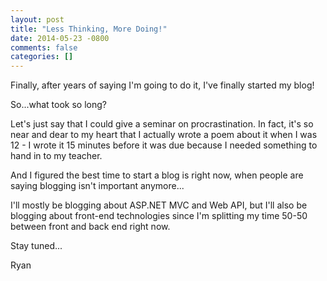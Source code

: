```yaml
---
layout: post
title: "Less Thinking, More Doing!"
date: 2014-05-23 -0800
comments: false
categories: []
---
```


Finally, after years of saying I'm going to do it, I've finally started my blog!

So...what took so long?

Let's just say that I could give a seminar on procrastination. In fact, it's so near and dear to my heart that I actually wrote a poem about it when I was 12 - I wrote it 15 minutes before it was due because I needed something to hand in to my teacher.

And I figured the best time to start a blog is right now, when people are saying blogging isn't important anymore...

I'll mostly be blogging about ASP.NET MVC and Web API, but I'll also be blogging about front-end technologies since I'm splitting my time 50-50 between front and back end right now.

Stay tuned...

Ryan